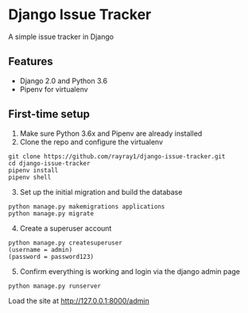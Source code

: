 # Django Issue Tracker

A simple issue tracker in Django

## Features

* Django 2.0 and Python 3.6
* Pipenv for virtualenv

## First-time setup

1.  Make sure Python 3.6x and Pipenv are already installed
2.  Clone the repo and configure the virtualenv

```
git clone https://github.com/rayray1/django-issue-tracker.git
cd django-issue-tracker
pipenv install
pipenv shell
```

3.  Set up the initial migration and build the database

```
python manage.py makemigrations applications
python manage.py migrate
```

4.  Create a superuser account

```
python manage.py createsuperuser
(username = admin)
(password = password123)
```

5.  Confirm everything is working and login via the django admin page

```
python manage.py runserver
```

Load the site at http://127.0.0.1:8000/admin
